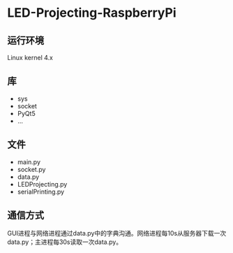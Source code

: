 # LED-Projecting-RaspberryPi

## 运行环境
Linux kernel 4.x
## 库
  + sys
  + socket
  + PyQt5
  + ...  
## 文件
  + main.py
  + socket.py
  + data.py
  + LEDProjecting.py
  + serialPrinting.py
## 通信方式
GUI进程与网络进程通过data.py中的字典沟通。网络进程每10s从服务器下载一次data.py；主进程每30s读取一次data.py。
